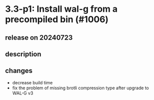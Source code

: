 # 3.3-p1: Install wal-g from a precompiled bin (#1006)

## release on 20240723
## description
## changes
* decrease build time
* fix the problem of missing brotli compression type after upgrade to WAL-G v3

